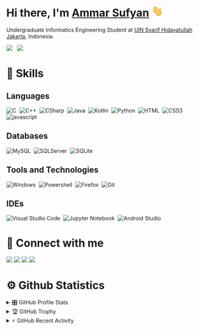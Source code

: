 # Hi there, I'm [Ammar Sufyan](https://neouranos.github.io) <img src="https://github.com/ABSphreak/ABSphreak/blob/master/gifs/Hi.gif" width="30px" height="30px">

Undergraduate Informatics Engineering Student at [UIN Syarif Hidayatullah Jakarta](https://www.uinjkt.ac.id/), Indonesia. 

<div align="left">
  <img src="https://komarev.com/ghpvc/?username=neouranos&style=for-the-badge&label=profile+views"> &nbsp;
  <img src="https://img.shields.io/github/last-commit/neouranos/neouranos?style=for-the-badge">
</div>

# 📝 Skills

## Languages

![C](https://img.shields.io/badge/C-%2300599C.svg?style=for-the-badge&logo=c&logoColor=white)&nbsp;
![C++](https://img.shields.io/badge/C++-%2300599C.svg?style=for-the-badge&logo=cplusplus&logoColor=white)&nbsp;
![CSharp](https://img.shields.io/badge/C%20Sharp-green.svg?style=for-the-badge&logo=csharp&logoColor=white)&nbsp;
![Java](https://img.shields.io/badge/Java-ED8B00.svg?style=for-the-badge&logo=java&logoColor=white)&nbsp;
![Kotlin](https://img.shields.io/badge/Kotlin-purple.svg?style=for-the-badge&logo=kotlin&logoColor=white)&nbsp;
![Python](https://img.shields.io/badge/Python-3776AB.svg?style=for-the-badge&logo=python&logoColor=white)&nbsp;
![HTML](https://img.shields.io/badge/html-orange?style=for-the-badge&logo=html5&logoColor=white)&nbsp;
![CSS3](https://img.shields.io/badge/css-%231572B6.svg?style=for-the-badge&logo=css3&logoColor=white)&nbsp;
![javascript](https://img.shields.io/badge/javascript-yellow?style=for-the-badge&logo=javascript&logoColor=white)&nbsp;

## Databases

![MySQL](https://img.shields.io/badge/MySQL-informational?style=for-the-badge&logo=mysql&logoColor=white)&nbsp;
![SQLServer](https://img.shields.io/badge/sql%20server-critical.svg?style=for-the-badge&logo=microsoftsqlserver&logoColor=white)&nbsp;
![SQLite](https://img.shields.io/badge/sqlite-%2307405e.svg?style=for-the-badge&logo=sqlite&logoColor=white)&nbsp;

## Tools and Technologies

![Windows](https://img.shields.io/badge/Windows-0078D6?style=for-the-badge&logo=windows&logoColor=white)&nbsp;
![Powershell](https://img.shields.io/badge/Powershell-grey?style=for-the-badge&logo=powershell&logoColor=white)&nbsp;
![Firefox](https://img.shields.io/badge/Firefox-FF7139?style=for-the-badge&logo=Firefox-Browser&logoColor=white)&nbsp;
![Git](https://img.shields.io/badge/GIT-E44C30?style=for-the-badge&logo=git&logoColor=white)&nbsp;

## IDEs

![Visual Studio Code](https://img.shields.io/badge/Visual%20Studio%20Code-0078d7.svg?style=for-the-badge&logo=visual-studio-code&logoColor=white)&nbsp;
![Jupyter Notebook](https://img.shields.io/badge/jupyter-%23FA0F00.svg?style=for-the-badge&logo=jupyter&logoColor=white)&nbsp;
![Android Studio](https://img.shields.io/badge/Android%20Studio-green.svg?style=for-the-badge&logo=android&logoColor=white)&nbsp;

# 🧷 Connect with me 

<p align = "center">
 
[<img src="https://img.shields.io/badge/linkedin-%2312100E.svg?&style=for-the-badge&logo=linkedin&logoColor=white&color=black" />](https://www.linkedin.com/in/ammarsufyan/)
[<img src="https://img.shields.io/badge/instagram-%2312100E.svg?&style=for-the-badge&logo=instagram&logoColor=white&color=black" />](https://www.instagram.com/ammarsfyn/)
[<img src="https://img.shields.io/badge/twitter-%231DA1F2.svg?&style=for-the-badge&logo=twitter&logoColor=white&color=black" />](https://twitter.com/ammarsfyn/) 
[<img src="https://img.shields.io/badge/steam-%23000000.svg?&style=for-the-badge&logo=steam&logoColor=white&color=black" />](https://steamcommunity.com/id/ammarsufyan/)

</p>

# ⚙️ Github Statistics

<details>
  <summary>🎛️ GitHub Profile Stats</summary>
  <br>
  
  [![wakatime](https://wakatime.com/badge/user/2eee44f5-c422-430b-9d69-1cd790f56c8a.svg)](https://wakatime.com/@2eee44f5-c422-430b-9d69-1cd790f56c8a)

  ![Top Langs](https://github-readme-stats.vercel.app/api/top-langs/?username=neouranos&layout=compact&theme=radical)

  ![Neouranos GitHub stats](https://github-readme-stats.vercel.app/api?username=neouranos&show_icons=true&theme=radical)

  ![Neouranos Wakatime stats](https://github-readme-stats.vercel.app/api/wakatime?username=neouranos&theme=radical&langs_count=10)
  
</details>

<details>
  <summary>🏆 GitHub Trophy</summary>
  <br/>
  <img width="99.5%" src="https://github-profile-trophy.vercel.app/?username=neouranos&theme=algolia&no-frame=true&column=-1&margin-w=5&margin-h=5" alt="GitHub Trophy" />
</details>

<details>
    <summary>⚡ GitHub Recent Activity</summary>
    <br>
<!--RECENT_ACTIVITY:start-->
1. ⬆️ Pushed 1 commit(s) to [Patuli-Pahlawan-Tuli/.github](https://github.com/Patuli-Pahlawan-Tuli/.github)<br>
2. ⬆️ Pushed 1 commit(s) to [Patuli-Pahlawan-Tuli/.github](https://github.com/Patuli-Pahlawan-Tuli/.github)<br>
3. ⬆️ Pushed 1 commit(s) to [Patuli-Pahlawan-Tuli/.github](https://github.com/Patuli-Pahlawan-Tuli/.github)<br>
4. ⬆️ Pushed 1 commit(s) to [Patuli-Pahlawan-Tuli/.github](https://github.com/Patuli-Pahlawan-Tuli/.github)<br>
5. ⬆️ Pushed 1 commit(s) to [Patuli-Pahlawan-Tuli/.github](https://github.com/Patuli-Pahlawan-Tuli/.github)<br>
6. ⬆️ Pushed 1 commit(s) to [Patuli-Pahlawan-Tuli/.github](https://github.com/Patuli-Pahlawan-Tuli/.github)<br>
7. ⬆️ Pushed 1 commit(s) to [Patuli-Pahlawan-Tuli/.github](https://github.com/Patuli-Pahlawan-Tuli/.github)<br>
8. ⬆️ Pushed 1 commit(s) to [Patuli-Pahlawan-Tuli/.github](https://github.com/Patuli-Pahlawan-Tuli/.github)<br>
9. ⬆️ Pushed 33 commit(s) to [Patuli-Pahlawan-Tuli/Patuli-ML](https://github.com/Patuli-Pahlawan-Tuli/Patuli-ML)<br>
10. 🎉 Merged PR [#2](https://github.com/Patuli-Pahlawan-Tuli/Patuli-ML/pull/2) in [Patuli-Pahlawan-Tuli/Patuli-ML](https://github.com/Patuli-Pahlawan-Tuli/Patuli-ML)<br>
<!--RECENT_ACTIVITY:end-->
    <br>
<!--RECENT_ACTIVITY:last_update-->
Last Updated: Monday, June 19th, 2023, 12:15:49 PM
<!--RECENT_ACTIVITY:last_update_end-->

</details>
